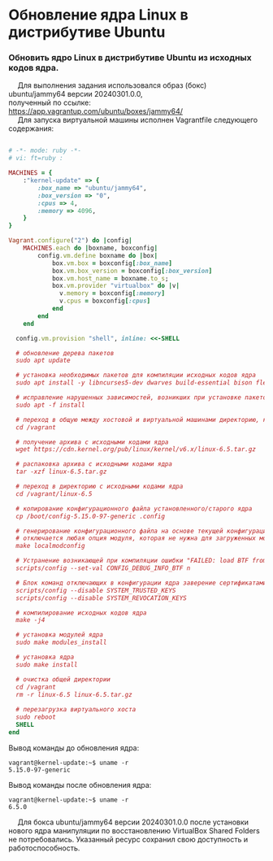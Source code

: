 # Обновление ядра Linux в дистрибутиве Ubuntu # 

### Обновить ядро Linux в дистрибутиве Ubuntu из исходных кодов ядра. #####
&emsp; Для выполнения задания использовался образ (бокс) ubuntu/jammy64 версии 20240301.0.0,<br/> 
полученный по ссылке: <https://app.vagrantup.com/ubuntu/boxes/jammy64/><br/> 
&emsp; Для запуска виртуальной машины исполнен Vagrantfile следующего содержания:

``` ruby

# -*- mode: ruby -*-
# vi: ft=ruby :

MACHINES = {
    :"kernel-update" => {
        :box_name => "ubuntu/jammy64",
        :box_version => "0",
        :cpus => 4,
        :memory => 4096,
    }
}

Vagrant.configure("2") do |config|
    MACHINES.each do |boxname, boxconfig|
        config.vm.define boxname do |box|
            box.vm.box = boxconfig[:box_name]
            box.vm.box_version = boxconfig[:box_version]
            box.vm.host_name = boxname.to_s;
            box.vm.provider "virtualbox" do |v|
              v.memory = boxconfig[:memory]
              v.cpus = boxconfig[:cpus]
            end
        end    
    end

  config.vm.provision "shell", inline: <<-SHELL

  # обновление дерева пакетов
  sudo apt update

  # установка необходимых пакетов для компиляции исходных кодов ядра
  sudo apt install -y libncurses5-dev dwarves build-essential bison flex libssl-dev libelf-dev

  # исправление нарушенных зависимостей, возникших при установке пакетов
  sudo apt -f install

  # переход в общую между хостовой и виртуальной машинами директорию, которая будет использоваться, как рабочая
  cd /vagrant

  # получение архива с исходными кодами ядра
  wget https://cdn.kernel.org/pub/linux/kernel/v6.x/linux-6.5.tar.gz

  # распаковка архива с исходными кодами ядра
  tar -xzf linux-6.5.tar.gz

  # переход в директорию с исходными кодами ядра
  cd /vagrant/linux-6.5

  # копирование конфигурационного файла установленного/старого ядра 
  cp /boot/config-5.15.0-97-generic .config

  # генерирование конфигурационного файла на основе текущей конфигурации ядра и загруженных модулей, 
  # отключается любая опция модуля, которая не нужна для загруженных модулей
  make localmodconfig

  # Устранение возникающей при компиляции ошибки "FAILED: load BTF from vmlinux: No such file or directory" 
  scripts/config --set-val CONFIG_DEBUG_INFO_BTF n

  # Блок команд отключающих в конфигурации ядра заверение сертификатами скомпилированных модулей ядра 
  scripts/config --disable SYSTEM_TRUSTED_KEYS
  scripts/config --disable SYSTEM_REVOCATION_KEYS

  # компилирование исходных кодов ядра
  make -j4

  # установка модулей ядра
  sudo make modules_install

  # установка ядра
  sudo make install

  # очистка общей директории
  cd /vagrant
  rm -r linux-6.5 linux-6.5.tar.gz
 
  # перезагрузка виртуального хоста
  sudo reboot
  SHELL
end

```
Вывод команды до обновления ядра:
```shell
vagrant@kernel-update:~$ uname -r
5.15.0-97-generic
```	
Вывод команды после обновления ядра:
```shell
vagrant@kernel-update:~$ uname -r 
6.5.0
```
&emsp; Для бокса ubuntu/jammy64 версии 20240301.0.0 после установки нового ядра манипуляции по восстановлению VirtualBox Shared Folders не потребовались. Указанный ресурс сохранил свою доступность и работоспособность.
